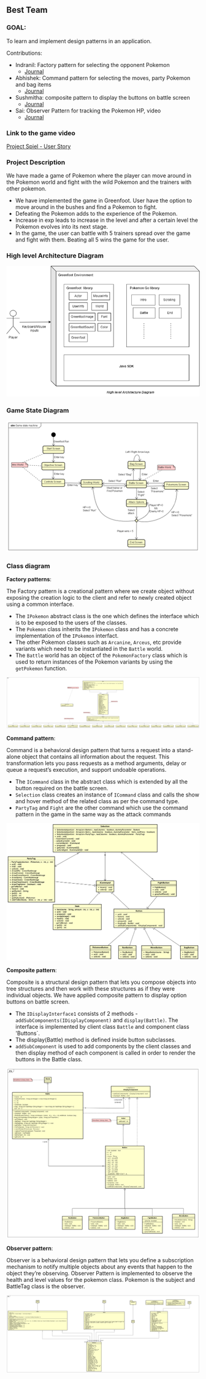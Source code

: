 ## Best Team

### GOAL:

To learn and implement design patterns in an application.

Contributions:

* Indranil: Factory pattern for selecting the opponent Pokemon
    - [Journal](journals/indranil.md)
* Abhishek: Command pattern for selecting the moves, party Pokemon and bag items
    - [Journal](journals/abhishek.md)
* Sushmitha: composite pattern to display the buttons on battle screen
    - [Journal](journals/sushmitha.md)
* Sai: Observer Pattern for tracking the Pokemon HP, video
    - [Journal](journals/sai.md)

### Link to the game video

[Project Spiel - User Story](https://www.youtube.com/watch?v=PAGUXUL7cts)

### Project Description

We have made a game of Pokemon where the player can move around in the Pokemon world and fight with the wild Pokemon and the trainers with other pokemon.

* We have implemented the game in Greenfoot. User have the option to move around in the bushes and find a Pokemon to fight.
* Defeating the Pokemon adds to the experience of the Pokemon.
* Increase in exp leads to increase in the level and after a certain level the Pokemon evolves into its next stage.
* In the game, the user can battle with 5 trainers spread over the game and fight with them. Beating all 5 wins the game for the user.
### High level Architecture Diagram
![High level Architecture Diagram](High_level_Architecture_diagram.png)

### Game State Diagram
![Game State Diagram](Game_state_machine.png)

### Class diagram

**Factory patterns**:

The Factory pattern is a creational pattern where we create object without exposing the creation logic to the client and refer to newly created object using a common interface.

* The `IPokemon` abstract class is the one which defines the interface which is to be exposed to the users of the classes.
* The `Pokemon` class inherits the `IPokemon` class and has a concrete implementation of the `IPokemon` interfact.
* The other Pokemon classes such as `Arcanine`, `Arceus`, etc provide variants which need to be instantiated in the `Battle` world.
* The `Battle` world has an object of the `PokemonFactory` class which is used to return instances of the Pokemon variants by using the `getPokemon` function.

![Factory pattern class diagram](factory_class_diagram.png)

**Command pattern**:

Command is a behavioral design pattern that turns a request into a stand-alone object that contains all information about the request. This transformation lets you pass requests as a method arguments, delay or queue a request’s execution, and support undoable operations.

* The `ICommand` class in the abstract class which is extended by all the button required on the battle screen.
* `Selection` class creates an instance of `ICommand` class and calls the show and hover method of the related class as per the command type.
* `PartyTag` and `Fight` are the other command which use the command pattern in the game in the same way as the attack commands

![command_pattern_class_diagram](command_pattern_class_diagram.png)

**Composite pattern**:

Composite is a structural design pattern that lets you compose objects into tree structures and then work with these structures as if they were individual objects.
We have applied composite pattern to display option buttons on battle screen.
* The `IDisplayInterface1` consists of 2 methods - `addSubComponents(IDisplayComponent)` and `display(Battle)`. The interface is implemented by client class `Battle` and component class 'Buttons`.
* The display(Battle) method is defined inside button subclasses.
* `addSubComponent` is used to add components by the client classes and then display method of each component is called in order to render the buttons in the Battle class.

![Composite pattern class diagram](Composite_pattern_Class_diagram.png)

**Observer pattern**:

Observer is a behavioral design pattern that lets you define a subscription mechanism to notify multiple objects about any events that happen to the object they’re observing. Observer Pattern is implemented to observe the health and level values for the pokemon class. Pokemon is the subject and BattleTag class is the observer.

![Observer Pattern class diagram](observer_class_diagram.png)
